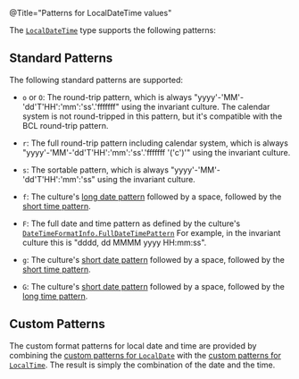 @Title="Patterns for LocalDateTime values"

The [`LocalDateTime`](noda-type://NodaTime.LocalDateTime) type supports the following patterns:

Standard Patterns
-----------------

The following standard patterns are supported:

- `o` or `O`: The round-trip pattern, which is always "yyyy'-'MM'-'dd'T'HH':'mm':'ss'.'fffffff" using the invariant culture. The calendar
  system is not round-tripped in this pattern, but it's compatible with the BCL round-trip pattern.

- `r`: The full round-trip pattern including calendar system, which is always "yyyy'-'MM'-'dd'T'HH':'mm':'ss'.'fffffff '('c')'" using the invariant culture.

- `s`: The sortable pattern, which is always "yyyy'-'MM'-'dd'T'HH':'mm':'ss" using the invariant culture.

- `f`: The culture's [long date pattern](http://msdn.microsoft.com/en-us/library/system.globalization.datetimeformatinfo.longdatepattern.aspx) followed by a space,
  followed by the [short time pattern](http://msdn.microsoft.com/en-us/library/system.globalization.datetimeformatinfo.shorttimepattern.aspx).

- `F`: The full date and time pattern as defined by the culture's [`DateTimeFormatInfo.FullDateTimePattern`](http://msdn.microsoft.com/en-us/library/system.globalization.datetimeformatinfo.fulldatetimepattern.aspx) 
  For example, in the invariant culture this is "dddd, dd MMMM yyyy HH:mm:ss".

- `g`: The culture's [short date pattern](http://msdn.microsoft.com/en-us/library/system.globalization.datetimeformatinfo.shortdatepattern.aspx) followed by a space,
  followed by the [short time pattern](http://msdn.microsoft.com/en-us/library/system.globalization.datetimeformatinfo.shorttimepattern.aspx).

- `G`: The culture's [short date pattern](http://msdn.microsoft.com/en-us/library/system.globalization.datetimeformatinfo.shortdatepattern.aspx) followed by a space,
  followed by the [long time pattern](http://msdn.microsoft.com/en-us/library/system.globalization.datetimeformatinfo.longtimepattern.aspx).

Custom Patterns
---------------

The custom format patterns for local date and time are provided by combining the [custom patterns for `LocalDate`](localdate-patterns.html) with
the [custom patterns for `LocalTime`](localtime-patterns.html). The result is simply the combination of the date and the time.
